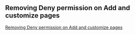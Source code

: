 ## Removing Deny permission on Add and customize pages
[Removing Deny permission on Add and customize pages](https://www.infowisesolutions.com/documentation/?ID=253)